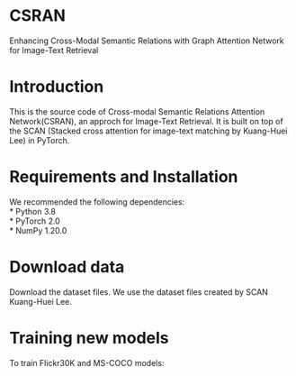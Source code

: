 # CSRAN
Enhancing Cross-Modal Semantic Relations with Graph Attention Network for Image-Text Retrieval
# Introduction
This is the source code of Cross-modal Semantic Relations Attention Network(CSRAN), an approch for Image-Text Retrieval. It is built on top of the SCAN (Stacked cross attention for image-text matching by Kuang-Huei Lee) in PyTorch.
# Requirements and Installation
We recommended the following dependencies:
<br>* Python 3.8
<br>* PyTorch 2.0
<br>* NumPy 1.20.0
<!-- <br>* TensorBoard -->
# Download data
Download the dataset files. We use the dataset files created by SCAN Kuang-Huei Lee.
# Training new models
To train Flickr30K and MS-COCO models:

